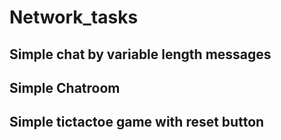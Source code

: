 # Network_tasks

## Simple chat by variable length messages

## Simple Chatroom

## Simple tictactoe game with reset button
 
 
